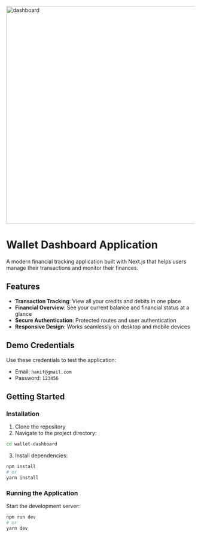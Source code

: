 <img width="1567" height="581" alt="dashboard" src="https://github.com/user-attachments/assets/264a7bce-9717-4d24-a9c4-b25a4f3cb7f3" />


# Wallet Dashboard Application

A modern financial tracking application built with Next.js that helps users manage their transactions and monitor their finances.

## Features

- **Transaction Tracking**: View all your credits and debits in one place
- **Financial Overview**: See your current balance and financial status at a glance
- **Secure Authentication**: Protected routes and user authentication
- **Responsive Design**: Works seamlessly on desktop and mobile devices

## Demo Credentials

Use these credentials to test the application:

- Email: `hanif@gmail.com`
- Password: `123456`

## Getting Started

### Installation

1. Clone the repository
2. Navigate to the project directory:

```bash
cd wallet-dashboard
```

3. Install dependencies:

```bash
npm install
# or
yarn install
```

### Running the Application

Start the development server:

```bash
npm run dev
# or
yarn dev
```
